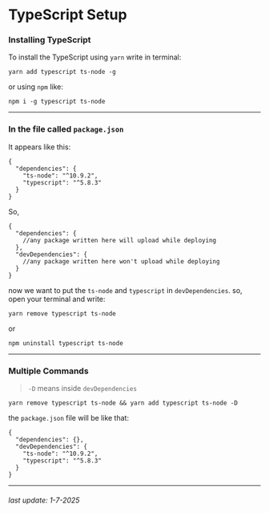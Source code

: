 # TypeScript Setup
### Installing TypeScript

To install the TypeScript using `yarn` write in terminal:
```
yarn add typescript ts-node -g
```
or using `npm` like:
```
npm i -g typescript ts-node
```
***
### In the file called `package.json`
It appears like this:
```
{
  "dependencies": {
    "ts-node": "^10.9.2",
    "typescript": "^5.8.3"
  }
}
```
So,
```
{
  "dependencies": {
    //any package written here will upload while deploying
  },
  "devDependencies": {
    //any package written here won't upload while deploying
  }
}
```
now we want to put the `ts-node` and `typescript` in `devDependencies`. so, open your terminal and write:
```
yarn remove typescript ts-node
```
or
```
npm uninstall typescript ts-node
```
***
### Multiple Commands
> `-D` means inside `devDependencies`
```
yarn remove typescript ts-node && yarn add typescript ts-node -D
```
the `package.json` file will be like that:
```
{
  "dependencies": {},
  "devDependencies": {
    "ts-node": "^10.9.2",
    "typescript": "^5.8.3"
  }
}
```
***
###### last update: 1-7-2025